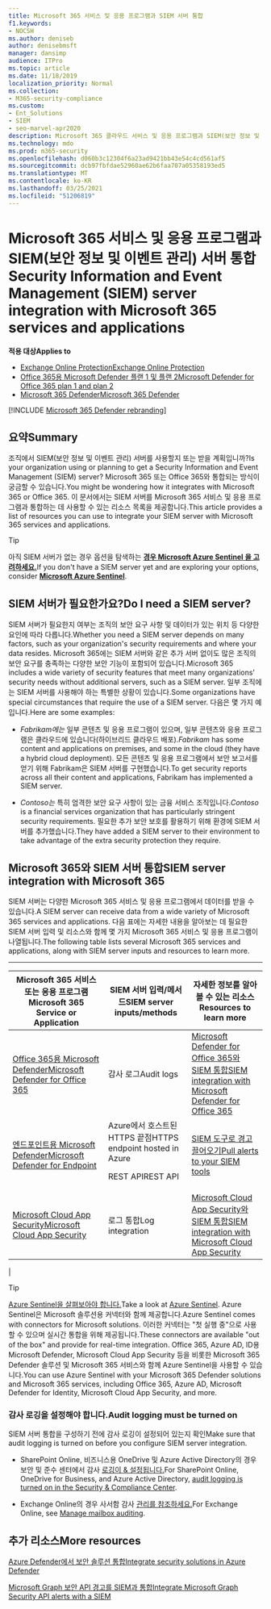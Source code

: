 ```yaml
---
title: Microsoft 365 서비스 및 응용 프로그램과 SIEM 서버 통합
f1.keywords:
- NOCSH
ms.author: deniseb
author: denisebmsft
manager: dansimp
audience: ITPro
ms.topic: article
ms.date: 11/18/2019
localization_priority: Normal
ms.collection:
- M365-security-compliance
ms.custom:
- Ent_Solutions
- SIEM
- seo-marvel-apr2020
description: Microsoft 365 클라우드 서비스 및 응용 프로그램과 SIEM(보안 정보 및 이벤트 관리) 서버 통합 개요 보기
ms.technology: mdo
ms.prod: m365-security
ms.openlocfilehash: d060b3c12304f6a23ad9421bb43e54c4cd561af5
ms.sourcegitcommit: dcb97fbfdae52960ae62b6faa707a05358193ed5
ms.translationtype: MT
ms.contentlocale: ko-KR
ms.lasthandoff: 03/25/2021
ms.locfileid: "51206819"
---
```

# <a name="security-information-and-event-management-siem-server-integration-with-microsoft-365-services-and-applications"></a><span data-ttu-id="9170c-103">Microsoft 365 서비스 및 응용 프로그램과 SIEM(보안 정보 및 이벤트 관리) 서버 통합</span><span class="sxs-lookup"><span data-stu-id="9170c-103">Security Information and Event Management (SIEM) server integration with Microsoft 365 services and applications</span></span>

<span data-ttu-id="9170c-104">**적용 대상**</span><span class="sxs-lookup"><span data-stu-id="9170c-104">**Applies to**</span></span>
- [<span data-ttu-id="9170c-105">Exchange Online Protection</span><span class="sxs-lookup"><span data-stu-id="9170c-105">Exchange Online Protection</span></span>](exchange-online-protection-overview.md)
- [<span data-ttu-id="9170c-106">Office 365용 Microsoft Defender 플랜 1 및 플랜 2</span><span class="sxs-lookup"><span data-stu-id="9170c-106">Microsoft Defender for Office 365 plan 1 and plan 2</span></span>](defender-for-office-365.md)
- [<span data-ttu-id="9170c-107">Microsoft 365 Defender</span><span class="sxs-lookup"><span data-stu-id="9170c-107">Microsoft 365 Defender</span></span>](../defender/microsoft-365-defender.md)

[!INCLUDE [Microsoft 365 Defender rebranding](../includes/microsoft-defender-for-office.md)]

## <a name="summary"></a><span data-ttu-id="9170c-108">요약</span><span class="sxs-lookup"><span data-stu-id="9170c-108">Summary</span></span>

<span data-ttu-id="9170c-109">조직에서 SIEM(보안 정보 및 이벤트 관리) 서버를 사용할지 또는 받을 계획입니까?</span><span class="sxs-lookup"><span data-stu-id="9170c-109">Is your organization using or planning to get a Security Information and Event Management (SIEM) server?</span></span> <span data-ttu-id="9170c-110">Microsoft 365 또는 Office 365와 통합되는 방식이 궁금할 수 있습니다.</span><span class="sxs-lookup"><span data-stu-id="9170c-110">You might be wondering how it integrates with Microsoft 365 or Office 365.</span></span> <span data-ttu-id="9170c-111">이 문서에서는 SIEM 서버를 Microsoft 365 서비스 및 응용 프로그램과 통합하는 데 사용할 수 있는 리소스 목록을 제공합니다.</span><span class="sxs-lookup"><span data-stu-id="9170c-111">This article provides a list of resources you can use to integrate your SIEM server with Microsoft 365 services and applications.</span></span>

> [!TIP]
> <span data-ttu-id="9170c-112">아직 SIEM 서버가 없는 경우 옵션을 탐색하는 **[경우 Microsoft Azure Sentinel 을 고려하세요.](/azure/sentinel/overview)**</span><span class="sxs-lookup"><span data-stu-id="9170c-112">If you don't have a SIEM server yet and are exploring your options, consider **[Microsoft Azure Sentinel](/azure/sentinel/overview)**.</span></span>

## <a name="do-i-need-a-siem-server"></a><span data-ttu-id="9170c-113">SIEM 서버가 필요한가요?</span><span class="sxs-lookup"><span data-stu-id="9170c-113">Do I need a SIEM server?</span></span>

<span data-ttu-id="9170c-114">SIEM 서버가 필요한지 여부는 조직의 보안 요구 사항 및 데이터가 있는 위치 등 다양한 요인에 따라 다릅니다.</span><span class="sxs-lookup"><span data-stu-id="9170c-114">Whether you need a SIEM server depends on many factors, such as your organization's security requirements and where your data resides.</span></span> <span data-ttu-id="9170c-115">Microsoft 365에는 SIEM 서버와 같은 추가 서버 없이도 많은 조직의 보안 요구를 충족하는 다양한 보안 기능이 포함되어 있습니다.</span><span class="sxs-lookup"><span data-stu-id="9170c-115">Microsoft 365 includes a wide variety of security features that meet many organizations' security needs without additional servers, such as a SIEM server.</span></span> <span data-ttu-id="9170c-116">일부 조직에는 SIEM 서버를 사용해야 하는 특별한 상황이 있습니다.</span><span class="sxs-lookup"><span data-stu-id="9170c-116">Some organizations have special circumstances that require the use of a SIEM server.</span></span> <span data-ttu-id="9170c-117">다음은 몇 가지 예입니다.</span><span class="sxs-lookup"><span data-stu-id="9170c-117">Here are some examples:</span></span>

- <span data-ttu-id="9170c-118">*Fabrikam에는* 일부 콘텐츠 및 응용 프로그램이 있으며, 일부 콘텐츠와 응용 프로그램은 클라우드에 있습니다(하이브리드 클라우드 배포).</span><span class="sxs-lookup"><span data-stu-id="9170c-118">*Fabrikam* has some content and applications on premises, and some in the cloud (they have a hybrid cloud deployment).</span></span> <span data-ttu-id="9170c-119">모든 콘텐츠 및 응용 프로그램에서 보안 보고서를 얻기 위해 Fabrikam은 SIEM 서버를 구현했습니다.</span><span class="sxs-lookup"><span data-stu-id="9170c-119">To get security reports across all their content and applications, Fabrikam has implemented a SIEM server.</span></span>

- <span data-ttu-id="9170c-120">*Contoso는* 특히 엄격한 보안 요구 사항이 있는 금융 서비스 조직입니다.</span><span class="sxs-lookup"><span data-stu-id="9170c-120">*Contoso* is a financial services organization that has particularly stringent security requirements.</span></span> <span data-ttu-id="9170c-121">필요한 추가 보안 보호를 활용하기 위해 환경에 SIEM 서버를 추가했습니다.</span><span class="sxs-lookup"><span data-stu-id="9170c-121">They have added a SIEM server to their environment to take advantage of the extra security protection they require.</span></span>

## <a name="siem-server-integration-with-microsoft-365"></a><span data-ttu-id="9170c-122">Microsoft 365와 SIEM 서버 통합</span><span class="sxs-lookup"><span data-stu-id="9170c-122">SIEM server integration with Microsoft 365</span></span>

<span data-ttu-id="9170c-123">SIEM 서버는 다양한 Microsoft 365 서비스 및 응용 프로그램에서 데이터를 받을 수 있습니다.</span><span class="sxs-lookup"><span data-stu-id="9170c-123">A SIEM server can receive data from a wide variety of Microsoft 365 services and applications.</span></span> <span data-ttu-id="9170c-124">다음 표에는 자세한 내용을 알아보는 데 필요한 SIEM 서버 입력 및 리소스와 함께 몇 가지 Microsoft 365 서비스 및 응용 프로그램이 나열됩니다.</span><span class="sxs-lookup"><span data-stu-id="9170c-124">The following table lists several Microsoft 365 services and applications, along with SIEM server inputs and resources to learn more.</span></span>

****

|<span data-ttu-id="9170c-125">Microsoft 365 서비스 또는 응용 프로그램</span><span class="sxs-lookup"><span data-stu-id="9170c-125">Microsoft 365 Service or Application</span></span>|<span data-ttu-id="9170c-126">SIEM 서버 입력/메서드</span><span class="sxs-lookup"><span data-stu-id="9170c-126">SIEM server inputs/methods</span></span>|<span data-ttu-id="9170c-127">자세한 정보를 알아볼 수 있는 리소스</span><span class="sxs-lookup"><span data-stu-id="9170c-127">Resources to learn more</span></span>|
|---|---|---|
|[<span data-ttu-id="9170c-128">Office 365용 Microsoft Defender</span><span class="sxs-lookup"><span data-stu-id="9170c-128">Microsoft Defender for Office 365</span></span>](defender-for-office-365.md)|<span data-ttu-id="9170c-129">감사 로그</span><span class="sxs-lookup"><span data-stu-id="9170c-129">Audit logs</span></span>|[<span data-ttu-id="9170c-130">Microsoft Defender for Office 365와 SIEM 통합</span><span class="sxs-lookup"><span data-stu-id="9170c-130">SIEM integration with Microsoft Defender for Office 365</span></span>](siem-integration-with-office-365-ti.md)|
|[<span data-ttu-id="9170c-131">엔드포인트용 Microsoft Defender</span><span class="sxs-lookup"><span data-stu-id="9170c-131">Microsoft Defender for Endpoint</span></span>](https://docs.microsoft.com/windows/security/threat-protection/)|<span data-ttu-id="9170c-132">Azure에서 호스트된 HTTPS 끝점</span><span class="sxs-lookup"><span data-stu-id="9170c-132">HTTPS endpoint hosted in Azure</span></span> <p> <span data-ttu-id="9170c-133">REST API</span><span class="sxs-lookup"><span data-stu-id="9170c-133">REST API</span></span>|[<span data-ttu-id="9170c-134">SIEM 도구로 경고 끌어오기</span><span class="sxs-lookup"><span data-stu-id="9170c-134">Pull alerts to your SIEM tools</span></span>](../defender-endpoint/configure-siem.md)|
|[<span data-ttu-id="9170c-135">Microsoft Cloud App Security</span><span class="sxs-lookup"><span data-stu-id="9170c-135">Microsoft Cloud App Security</span></span>](/cloud-app-security/what-is-cloud-app-security)|<span data-ttu-id="9170c-136">로그 통합</span><span class="sxs-lookup"><span data-stu-id="9170c-136">Log integration</span></span>|[<span data-ttu-id="9170c-137">Microsoft Cloud App Security와 SIEM 통합</span><span class="sxs-lookup"><span data-stu-id="9170c-137">SIEM integration with Microsoft Cloud App Security</span></span>](/cloud-app-security/siem)|
|

> [!TIP]
> <span data-ttu-id="9170c-138">[Azure Sentinel을 살펴보아야 합니다.](/azure/sentinel/overview)</span><span class="sxs-lookup"><span data-stu-id="9170c-138">Take a look at [Azure Sentinel](/azure/sentinel/overview).</span></span> <span data-ttu-id="9170c-139">Azure Sentinel은 Microsoft 솔루션용 커넥터와 함께 제공합니다.</span><span class="sxs-lookup"><span data-stu-id="9170c-139">Azure Sentinel comes with connectors for Microsoft solutions.</span></span> <span data-ttu-id="9170c-140">이러한 커넥터는 "첫 실행 중"으로 사용할 수 있으며 실시간 통합을 위해 제공됩니다.</span><span class="sxs-lookup"><span data-stu-id="9170c-140">These connectors are available "out of the box" and provide for real-time integration.</span></span> <span data-ttu-id="9170c-141">Office 365, Azure AD, ID용 Microsoft Defender, Microsoft Cloud App Security 등을 비롯한 Microsoft 365 Defender 솔루션 및 Microsoft 365 서비스와 함께 Azure Sentinel을 사용할 수 있습니다.</span><span class="sxs-lookup"><span data-stu-id="9170c-141">You can use Azure Sentinel with your Microsoft 365 Defender solutions and Microsoft 365 services, including Office 365, Azure AD, Microsoft Defender for Identity, Microsoft Cloud App Security, and more.</span></span>

### <a name="audit-logging-must-be-turned-on"></a><span data-ttu-id="9170c-142">감사 로깅을 설정해야 합니다.</span><span class="sxs-lookup"><span data-stu-id="9170c-142">Audit logging must be turned on</span></span>

<span data-ttu-id="9170c-143">SIEM 서버 통합을 구성하기 전에 감사 로깅이 설정되어 있는지 확인</span><span class="sxs-lookup"><span data-stu-id="9170c-143">Make sure that audit logging is turned on before you configure SIEM server integration.</span></span>

- <span data-ttu-id="9170c-144">SharePoint Online, 비즈니스용 OneDrive 및 Azure Active Directory의 경우 보안 및 준수 센터에서 감사 [로깅이 & 설정됩니다.](../../compliance/turn-audit-log-search-on-or-off.md)</span><span class="sxs-lookup"><span data-stu-id="9170c-144">For SharePoint Online, OneDrive for Business, and Azure Active Directory, [audit logging is turned on in the Security & Compliance Center](../../compliance/turn-audit-log-search-on-or-off.md).</span></span>

- <span data-ttu-id="9170c-145">Exchange Online의 경우 사서함 감사 [관리를 참조하세요.](../../compliance/enable-mailbox-auditing.md)</span><span class="sxs-lookup"><span data-stu-id="9170c-145">For Exchange Online, see [Manage mailbox auditing](../../compliance/enable-mailbox-auditing.md).</span></span>

## <a name="more-resources"></a><span data-ttu-id="9170c-146">추가 리소스</span><span class="sxs-lookup"><span data-stu-id="9170c-146">More resources</span></span>

[<span data-ttu-id="9170c-147">Azure Defender에서 보안 솔루션 통합</span><span class="sxs-lookup"><span data-stu-id="9170c-147">Integrate security solutions in Azure Defender</span></span>](/azure/security-center/security-center-partner-integration#exporting-data-to-a-siem)

[<span data-ttu-id="9170c-148">Microsoft Graph 보안 API 경고를 SIEM과 통합</span><span class="sxs-lookup"><span data-stu-id="9170c-148">Integrate Microsoft Graph Security API alerts with a SIEM</span></span>](/graph/security-integration)